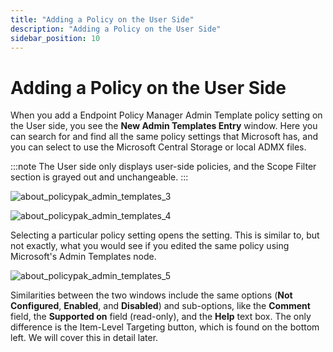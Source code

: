 ```yaml
---
title: "Adding a Policy on the User Side"
description: "Adding a Policy on the User Side"
sidebar_position: 10
---
```


# Adding a Policy on the User Side

When you add a Endpoint Policy Manager Admin Template policy setting on the User side, you see the
**New Admin Templates Entry** window. Here you can search for and find all the same policy settings
that Microsoft has, and you can select to use the Microsoft Central Storage or local ADMX files.

:::note
The User side only displays user-side policies, and the Scope Filter section is grayed out
and unchangeable.
:::


![about_policypak_admin_templates_3](/images/endpointpolicymanager/adminstrativetemplates/gettoknow/about_endpointpolicymanager_admin_templates_3.webp)

![about_policypak_admin_templates_4](/images/endpointpolicymanager/adminstrativetemplates/gettoknow/about_endpointpolicymanager_admin_templates_4.webp)

Selecting a particular policy setting opens the setting. This is similar to, but not exactly, what
you would see if you edited the same policy using Microsoft's Admin Templates node.

![about_policypak_admin_templates_5](/images/endpointpolicymanager/adminstrativetemplates/gettoknow/about_endpointpolicymanager_admin_templates_5.webp)

Similarities between the two windows include the same options (**Not Configured**, **Enabled**, and
**Disabled**) and sub-options, like the **Comment** field, the **Supported on** field (read-only),
and the **Help** text box. The only difference is the Item-Level Targeting button, which is found on
the bottom left. We will cover this in detail later.
